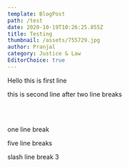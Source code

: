 ```yaml
---
template: BlogPost
path: /test
date: 2020-10-19T10:26:25.855Z
title: Testing
thumbnail: /assets/755729.jpg
author: Pranjal
category: Justice & Law
EditorChoice: true
---
```

Hello this is first line





this is second line after two line breaks



<br/>

<br/>

one line break





five line breaks







slash line break 3
